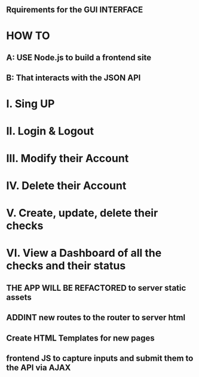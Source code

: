 ## Rquirements for the GUI INTERFACE

# HOW TO
## A: USE Node.js to build a frontend site
## B: That interacts with the JSON API

# I.   Sing UP

# II.  Login & Logout

# III. Modify their Account

# IV.  Delete their Account

# V.   Create, update, delete their checks

# VI.  View a Dashboard of all the checks and their status

## THE APP WILL BE REFACTORED to server static assets
## ADDINT new routes to the router to server html
## Create HTML Templates for new pages
## frontend JS to capture inputs and submit them to the API via AJAX
